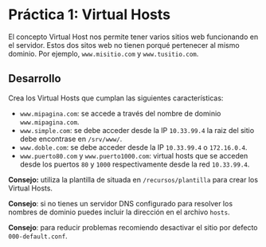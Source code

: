 # Práctica 1: Virtual Hosts

El concepto Virtual Host nos permite tener varios sitios web funcionando en el servidor. Estos dos sitos web no tienen porqué pertenecer al mismo dominio. Por ejemplo, `www.misitio.com` y `www.tusitio.com`. 

## Desarrollo

Crea los Virtual Hosts que cumplan las siguientes características:

* `www.mipagina.com`: se accede a través del nombre de dominio `www.mipagina.com`. 
* `www.simple.com`: se debe acceder desde la IP `10.33.99.4` la raiz del sitio debe encontrase en `/srv/www/`.
* `www.doble.com`: se debe acceder desde la IP `10.33.99.4` o `172.16.0.4`.
* `www.puerto80.com` y `www.puerto1000.com`: virtual hosts que se acceden desde los puertos `80` y `1000` respectivamente desde la red `10.33.99.4`.

**Consejo:** utiliza la plantilla de situada en `/recursos/plantilla` para crear los Virtual Hosts.

**Consejo**: si no tienes un servidor DNS configurado para resolver los nombres de dominio puedes incluir la dirección en el archivo `hosts`.

**Consejo**: para reducir problemas recomiendo desactivar el sitio por defecto `000-default.conf`.